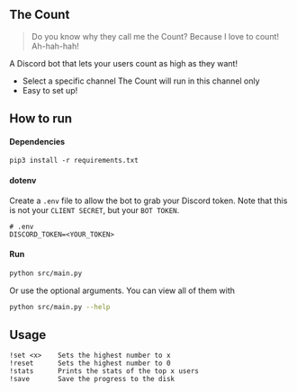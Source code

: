 ## The Count
> Do you know why they call me the Count? Because I love to count! Ah-hah-hah!

A Discord bot that lets your users count as high as they want!

- Select a specific channel The Count will run in this channel only
- Easy to set up!

## How to run
#### Dependencies
```
pip3 install -r requirements.txt
```

#### dotenv
Create a `.env` file to allow the bot to grab your Discord token.
Note that this is not your `CLIENT SECRET`, but your `BOT TOKEN`.
```
# .env
DISCORD_TOKEN=<YOUR_TOKEN>
```

#### Run
```sh
python src/main.py
```
Or use the optional arguments. You can view all of them with
```sh
python src/main.py --help
```

## Usage
```
!set <x>    Sets the highest number to x
!reset      Sets the highest number to 0
!stats      Prints the stats of the top x users
!save       Save the progress to the disk
```